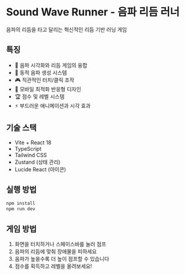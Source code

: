 # Sound Wave Runner - 음파 리듬 러너

음파의 리듬을 타고 달리는 혁신적인 리듬 기반 러닝 게임

## 특징

- 🎵 음파 시각화와 리듬 게임의 융합
- 🌊 동적 음파 생성 시스템
- 🎮 직관적인 터치/클릭 조작
- 📱 모바일 최적화 반응형 디자인
- 🏆 점수 및 레벨 시스템
- ⚡ 부드러운 애니메이션과 시각 효과

## 기술 스택

- Vite + React 18
- TypeScript
- Tailwind CSS
- Zustand (상태 관리)
- Lucide React (아이콘)

## 실행 방법

```bash
npm install
npm run dev
```

## 게임 방법

1. 화면을 터치하거나 스페이스바를 눌러 점프
2. 음파의 리듬에 맞춰 장애물을 피하세요
3. 음파가 높을수록 더 높이 점프할 수 있습니다
4. 점수를 획득하고 레벨을 올려보세요!